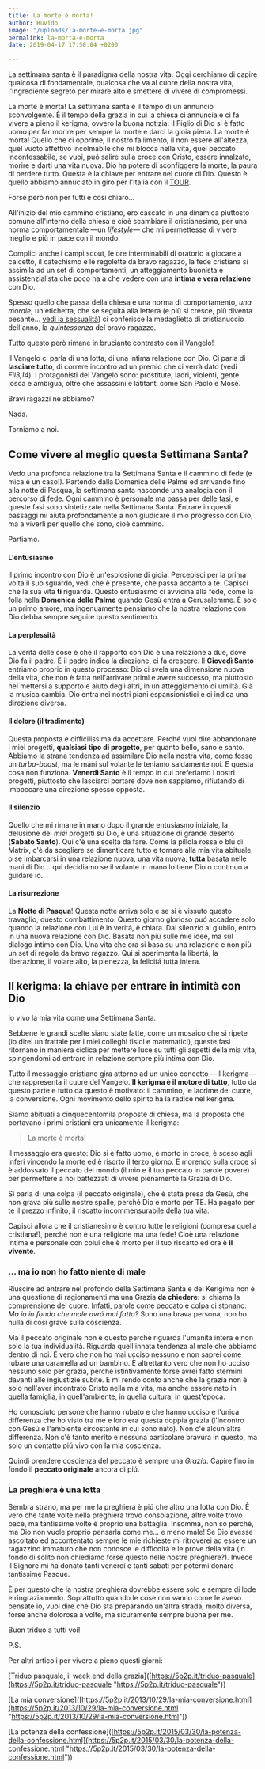 ```yaml
---
title: La morte è morta!
author: Ruvido
image: "/uploads/la-morte-e-morta.jpg"
permalink: la-morta-e-morta
date: 2019-04-17 17:50:04 +0200

---
```

La settimana santa è il paradigma della nostra vita. Oggi cerchiamo di capire qualcosa di fondamentale, qualcosa che va al cuore della nostra vita, l'ingrediente segreto per mirare alto e smettere di vivere di compromessi.

La morte è morta! La settimana santa è il tempo di un annuncio sconvolgente. È il tempo della grazia in cui la chiesa ci annuncia e ci fa vivere a pieno il kerigma, ovvero la buona notizia: il Figlio di Dio si è fatto uomo per far morire per sempre la morte e darci la gioia piena. La morte è morta! Quello che ci opprime, il nostro fallimento, il non essere all'altezza, quel vuoto affettivo incolmabile che mi blocca nella vita, quel peccato inconfessabile, se vuoi, puó salire sulla croce con Cristo, essere innalzato, morire e darti una vita nuova. Dio ha potere di sconfiggere la morte, la paura di perdere tutto. Questa è la chiave per entrare nel cuore di Dio. Questo è quello abbiamo annuciato in giro per l'Italia con il [TOUR](https://tour.5p2p.it/).

Forse peró non per tutti è cosí chiaro...

All'inizio del mio cammino cristiano, ero cascato in una dinamica piuttosto comune all'interno della chiesa e cioè scambiare il cristianesimo, per una norma comportamentale —un _lifestyle_— che mi permettesse di vivere meglio e più in pace con il mondo.

Complici anche i campi scout, le ore interminabili di oratorio a giocare a calcetto, il catechismo e le regolette da bravo ragazzo, la fede cristiana si assimila ad un set di comportamenti, un atteggiamento buonista e assistenzialista che poco ha a che vedere con una **intima e vera relazione** con Dio.

Spesso quello che passa della chiesa è una norma di comportamento, _una morale_, un'etichetta, che se seguita alla lettera (e più si cresce, più diventa pesante... [vedi la sessualità](https://5p2p.it/castita-fino-a-dove-si-puo-arrivare)) ci conferisce la medaglietta di cristianuccio dell'anno, la _quintessenza_ del bravo ragazzo.

Tutto questo però rimane in bruciante contrasto con il Vangelo!

Il Vangelo ci parla di una lotta, di una intima relazione con Dio. Ci parla di **lasciare tutto**, di correre incontro ad un premio che ci verrà dato (vedi _Fil3,14_). I protagonisti del Vangelo sono: prostitute, ladri, violenti, gente losca e ambigua, oltre che assassini e latitanti come San Paolo e Mosè.

Bravi ragazzi ne abbiamo?

Nada.

Torniamo a noi.

## Come vivere al meglio questa Settimana Santa?

Vedo una profonda relazione tra la Settimana Santa e il cammino di fede (e mica è un caso!). Partendo dalla Domenica delle Palme ed arrivando fino alla notte di Pasqua, la settimana santa nasconde una analogia con il percorso di fede. Ogni cammino è personale ma passa per delle fasi, e queste fasi sono sintetizzate nella Settimana Santa. Entrare in questi passaggi mi aiuta profondamente a non giudicare il mio progresso con Dio, ma a viverli per quello che sono, cioè cammino.

Partiamo.

#### L'entusiasmo

Il primo incontro con Dio è un'esplosione di gioia. Percepisci per la prima volta il suo sguardo, vedi che è presente, che passa accanto a te. Capisci che la sua vita **ti** riguarda. Questo entusiasmo ci avvicina alla fede, come la folla nella **Domenica delle Palme** quando Gesù entra a Gerusalemme. È solo un primo amore, ma ingenuamente pensiamo che la nostra relazione con Dio debba sempre seguire questo sentimento.

#### La perplessità

La verità delle cose è che il rapporto con Dio è una relazione a due, dove Dio fa il padre. E il padre indica la direzione, ci fa crescere. Il **Giovedì Santo** entriamo proprio in questo processo: Dio ci svela una dimensione nuova della vita, che non è fatta nell'arrivare primi e avere successo, ma piuttosto nel mettersi a supporto e aiuto degli altri, in un atteggiamento di umiltà. Già la musica cambia. Dio entra nei nostri piani espansionistici e ci indica una direzione diversa.

#### Il dolore (il tradimento)

Questa proposta è difficilissima da accettare. Perché vuol dire abbandonare i miei progetti, **qualsiasi tipo di progetto**, per quanto bello, sano e santo. Abbiamo la strana tendenza ad assimilare Dio nella nostra vita, come fosse un _turbo-boost_, ma le mani sul volante le teniamo saldamente noi. E questa cosa non funziona. **Venerdì Santo** è il tempo in cui preferiamo i nostri progetti, piuttosto che lasciarci portare dove non sappiamo, rifiutando di imboccare una direzione spesso opposta.

#### Il silenzio

Quello che mi rimane in mano dopo il grande entusiasmo iniziale, la delusione dei _miei_ progetti su Dio, è una situazione di grande deserto (**Sabato Santo**). Qui c'è una scelta da fare. Come la pillola rossa o blu di Matrix, c'è da scegliere se dimenticare tutto e tornare alla mia vita abituale, o se imbarcarsi in una relazione nuova, una vita nuova, **tutta** basata nelle mani di Dio... qui decidiamo se il volante in mano lo tiene Dio o continuo a guidare io.

#### La risurrezione

La **Notte di Pasqua**! Questa notte arriva solo e se si è vissuto questo travaglio, questo combattimento. Questo giorno glorioso puó accadere solo quando la relazione con Lui è in veritá, è chiara. Dal silenzio al giubilo, entro in una nuova relazione con Dio. Basata non più sulle mie idee, ma sul dialogo intimo con Dio. Una vita che ora si basa su una relazione e non più un set di regole da bravo ragazzo. Qui si sperimenta la libertá, la liberazione, il volare alto, la pienezza, la felicitá tutta intera.

## Il kerigma: la chiave per entrare in intimità con Dio

Io vivo la mia vita come una Settimana Santa.

Sebbene le grandi scelte siano state fatte, come un mosaico che si ripete (io direi un frattale per i miei colleghi fisici e matematici), queste fasi ritornano in maniera ciclica per mettere luce su tutti gli aspetti della mia vita, spingendomi ad entrare in relazione sempre più intima con Dio.

Tutto il messaggio cristiano gira attorno ad un unico concetto —il kerigma— che rappresenta il cuore del Vangelo. **Il kerigma è il motore di tutto**, tutto da questo parte e tutto da questo è motivato: il cammino, le lacrime del cuore, la conversione. Ogni movimento dello spirito ha la radice nel kerigma.

Siamo abituati a cinquecentomila proposte di chiesa, ma la proposta che portavano i primi cristiani era unicamente il kerigma:

> La morte è morta!

Il messaggio era questo: Dio si è fatto uomo, è morto in croce, è sceso agli inferi vincendo la morte ed è risorto il terzo giorno. E morendo sulla croce si è addossato il peccato del mondo (il mio e il tuo peccato in parole povere) per permettere a noi battezzati di vivere pienamente la Grazia di Dio.

Si parla di una colpa (il peccato originale), che è stata presa da Gesù, che non grava più sulle nostre spalle, perché Dio è morto per TE. Ha pagato per te il prezzo infinito, il riscatto incommensurabile della tua vita.

Capisci allora che il cristianesimo è contro tutte le religioni (compresa quella cristiana!), perché non è una religione ma una fede! Cioè una relazione intima e personale con colui che è morto per il tuo riscatto ed ora è **il vivente**.

### ... ma io non ho fatto niente di male

Riuscire ad entrare nel profondo della Settimana Santa e del Kerigima non è una questione di ragionamenti ma una Grazia **da chiedere**: si chiama la comprensione del cuore. Infatti, parole come peccato e colpa ci stonano: _Ma io in fondo che male avró mai fatto?_ Sono una brava persona, non ho nulla di cosí grave sulla coscienza.

Ma il peccato originale non è questo perché riguarda l'umanità intera e non solo la tua individualità. Riguarda quell'innata tendenza al male che abbiamo dentro di noi. È vero che non ho mai ucciso nessuno e non saprei come rubare una caramella ad un bambino. È altrettanto vero che non ho ucciso nessuno solo per grazia, perché istintivamente forse avrei fatto stermini davanti alle ingiustizie subite. E mi rendo conto anche che la grazia non è solo nell'aver incontrato Cristo nella mia vita, ma anche essere nato in quella famiglia, in quell'ambiente, in quella cultura, in quest'epoca.

Ho conosciuto persone che hanno rubato e che hanno ucciso e l'unica differenza che ho visto tra me e loro era questa doppia grazia (l'incontro con Gesú e l'ambiente circostante in cui sono nato). Non c'è alcun altra differenza. Non c'è tanto merito e nessuna particolare bravura in questo, ma solo un contatto piú vivo con la mia coscienza.

Quindi prendere coscienza del peccato è sempre una _Grazia_. Capire fino in fondo il **peccato originale** ancora di piú.

### La preghiera è una lotta

Sembra strano, ma per me la preghiera è piú che altro una lotta con Dio. È vero che tante volte nella preghiera trovo consolazione, altre volte trovo pace, ma tantissime volte è proprio una battaglia. Insomma, non so perché, ma Dio non vuole proprio pensarla come me… e meno male! Se Dio avesse ascoltato ed accontentato sempre le mie richieste mi ritroverei ad essere un ragazzino immaturo che non conosce le difficoltá e le prove della vita (in fondo di solito non chiediamo forse questo nelle nostre preghiere?). Invece il Signore mi ha donato tanti venerdí e tanti sabati per potermi donare tantissime Pasque.

È per questo che la nostra preghiera dovrebbe essere solo e sempre di lode e ringraziamento. Soprattutto quando le cose non vanno come le avevo pensate io, vuol dire che Dio sta preparando un'altra strada, molto diversa, forse anche dolorosa a volte, ma sicuramente sempre buona per me.

Buon triduo a tutti voi!

P.S. 

Per altri articoli per vivere a pieno questi giorni:

\[Triduo pasquale, il week end della grazia\]([https://5p2p.it/triduo-pasquale](https://5p2p.it/triduo-pasquale "https://5p2p.it/triduo-pasquale"))

\[La mia conversione\]([https://5p2p.it/2013/10/29/la-mia-conversione.html](https://5p2p.it/2013/10/29/la-mia-conversione.html "https://5p2p.it/2013/10/29/la-mia-conversione.html"))

\[La potenza della confessione\]([https://5p2p.it/2015/03/30/la-potenza-della-confessione.html](https://5p2p.it/2015/03/30/la-potenza-della-confessione.html "https://5p2p.it/2015/03/30/la-potenza-della-confessione.html"))
